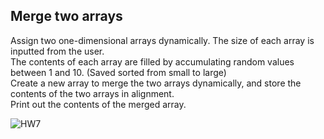 ## Merge two arrays
Assign two one-dimensional arrays dynamically. The size of each array is inputted from the user.
<br>
The contents of each array are filled by accumulating random values between 1 and 10. (Saved sorted from small to large)
<br>
Create a new array to merge the two arrays dynamically, and store the contents of the two arrays in alignment.
<br>
Print out the contents of the merged array.

![HW7](https://user-images.githubusercontent.com/68213812/124422053-a2734780-dd9d-11eb-91ed-9e227ac7d8bd.png)
